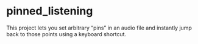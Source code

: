 # pinned_listening
This project lets you set arbitrary “pins” in an audio file and instantly jump back to those points using a keyboard shortcut.
